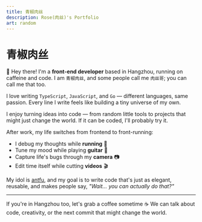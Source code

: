 ```yaml
---
title: 青椒肉丝
description: Rose(肉丝)'s Portfolio
art: random
---
```


# 青椒肉丝

👋 Hey there! I'm a **front-end developer** based in Hangzhou, running on caffeine and code.
I am `青椒肉丝`, and some people call me `肉丝哥`; you can call me that too.

I love writing `TypeScript`, `JavaScript`, and `Go` — different languages, same passion. Every line I write feels like building a tiny universe of my own.

I enjoy turning ideas into code — from random little tools to projects that might just change the world. If it can be coded, I'll probably try it.

After work, my life switches from frontend to front-running:
- I debug my thoughts while **running** 🏃
- Tune my mood while playing **guitar** 🎸
- Capture life's bugs through my **camera** 📷
- Edit time itself while cutting **videos** 🎬

My idol is [antfu](https://antfu.me), and my goal is to write code that's just as elegant, reusable, and makes people say, *"Wait… you can actually do that?"*

---

If you're in Hangzhou too, let's grab a coffee sometime ☕
We can talk about code, creativity, or the next commit that might change the world.

<FindMe />
